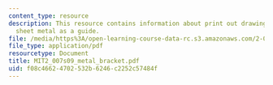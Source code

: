 ```yaml
---
content_type: resource
description: This resource contains information about print out drawing and tape to
  sheet metal as a guide.
file: /media/https%3A/open-learning-course-data-rc.s3.amazonaws.com/2-007-design-and-manufacturing-i-spring-2009/f08c46624702532b6246c2252c57484f_MIT2_007s09_metal_bracket.pdf
file_type: application/pdf
resourcetype: Document
title: MIT2_007s09_metal_bracket.pdf
uid: f08c4662-4702-532b-6246-c2252c57484f
---
```

